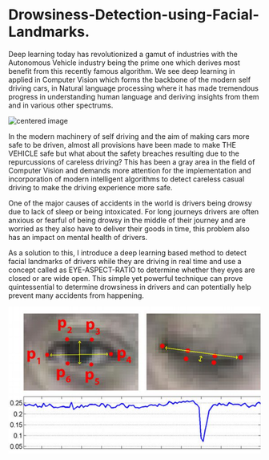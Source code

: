 # Drowsiness-Detection-using-Facial-Landmarks.

Deep learning today has revolutionized a gamut of industries with the Autonomous Vehicle industry being the prime one which derives most benefit from this recently famous algorithm. We see deep learning in applied in Computer Vision which forms the backbone of the modern self driving cars, in Natural language processing where it has made tremendous progress in understanding human language and deriving insights from them and in various other spectrums. 

<img src="https://www.compliancesigns.com/media/catalog/product/o/s/osha-accident-prevention-sign-obe-1350_1000_5.gif" alt="centered image" class = "center" width="600"/>

In the modern machinery of self driving and the aim of making cars more safe to be driven, almost all provisions have been made to make THE VEHICLE safe but what about the safety 
breaches resulting due to the repurcussions of careless driving? This has been a gray area in the field of Computer Vision and demands more attention for the implementation and incorporation of modern intelligent algorithms to detect careless casual driving to make the driving experience more safe. 

One of the major causes of accidents in the world is drivers being drowsy due to lack of sleep or being intoxicated. For long journeys drivers are often anxious or fearful of being drowsy in the middle of their journey and are worried as they also have to deliver their goods in time, this problem also has an impact on mental health of drivers. 

As a solution to this, I introduce a deep learning based method to detect facial landmarks of drivers while they are driving in real time and use a concept called as EYE-ASPECT-RATIO to determine whether they eyes are closed or are wide open. This simple yet powerful technique can prove quintessential to determine drowsiness in drivers and can potentially help prevent many accidents from happening. 

<img src="https://github.com/AshwinRachha/Drowsiness-Detection-using-Facial-Landmarks./blob/master/Screenshot%20(304).png" alt="centered image" class = "center" width="600"/>

